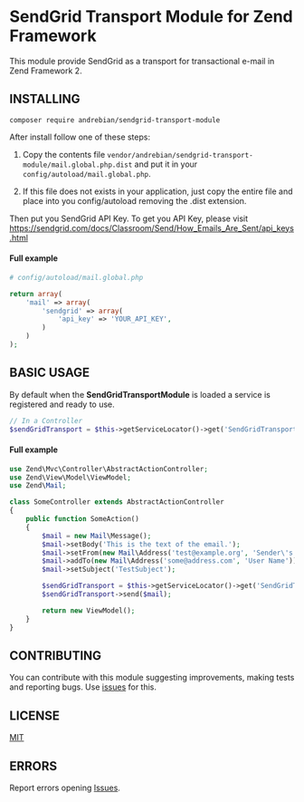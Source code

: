 # SendGrid Transport Module for Zend Framework

This module provide SendGrid as a transport for transactional e-mail in Zend Framework 2.


## INSTALLING

`composer require andrebian/sendgrid-transport-module`

After install follow one of these steps:

1) Copy the contents file `vendor/andrebian/sendgrid-transport-module/mail.global.php.dist` and put it in your `config/autoload/mail.global.php`. 

2) If this file does not exists in your application, just copy the entire file and place into you config/autoload removing the .dist extension.

Then put you SendGrid API Key. To get you API Key, please visit https://sendgrid.com/docs/Classroom/Send/How_Emails_Are_Sent/api_keys.html

#### Full example

```php
# config/autoload/mail.global.php

return array(
    'mail' => array(
        'sendgrid' => array(
            'api_key' => 'YOUR_API_KEY',
        )
    )
);
```


## BASIC USAGE

By default when the **SendGridTransportModule** is loaded a service is registered and ready to use.

```php
// In a Controller
$sendGridTransport = $this->getServiceLocator()->get('SendGridTransport');
```

#### Full example

```php
use Zend\Mvc\Controller\AbstractActionController;
use Zend\View\Model\ViewModel;
use Zend\Mail;

class SomeController extends AbstractActionController
{
    public function SomeAction()
    {
        $mail = new Mail\Message();
        $mail->setBody('This is the text of the email.');
        $mail->setFrom(new Mail\Address('test@example.org', 'Sender\'s name'));
        $mail->addTo(new Mail\Address('some@address.com', 'User Name'));
        $mail->setSubject('TestSubject');

        $sendGridTransport = $this->getServiceLocator()->get('SendGridTransport');
        $sendGridTransport->send($mail);

        return new ViewModel();
    }
}
```


## CONTRIBUTING

You can contribute with this module suggesting improvements, making tests and reporting bugs. Use [issues](https://github.com/andrebian/sendgrid-transport-module/issues) for this.


## LICENSE

[MIT](https://github.com/andrebian/sendgrid-transport-module/blob/master/LICENSE)


## ERRORS 

Report errors opening [Issues](https://github.com/andrebian/sendgrid-transport-module/issues).
